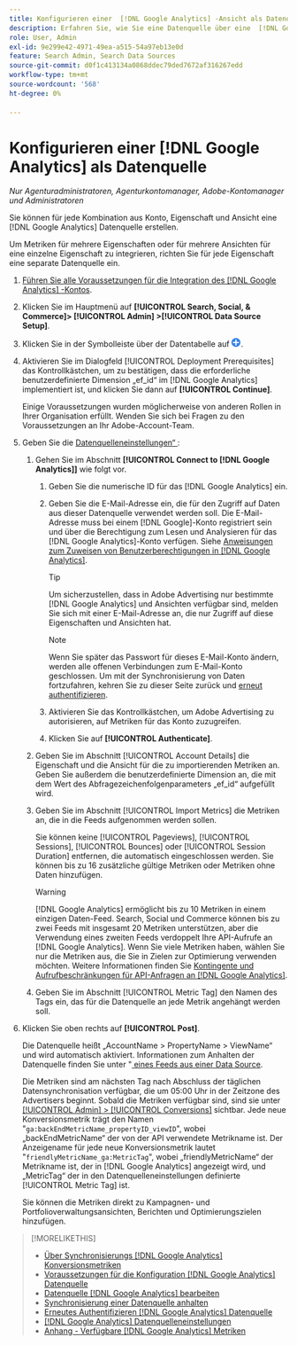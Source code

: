 ```yaml
---
title: Konfigurieren einer  [!DNL Google Analytics] -Ansicht als Datenquelle
description: Erfahren Sie, wie Sie eine Datenquelle über eine  [!DNL Google Analytics]  konfigurieren.
role: User, Admin
exl-id: 9e299e42-4971-49ea-a515-54a97eb13e0d
feature: Search Admin, Search Data Sources
source-git-commit: d0f1c413134a0868ddec79ded7672af316267edd
workflow-type: tm+mt
source-wordcount: '568'
ht-degree: 0%

---
```


# Konfigurieren einer [!DNL Google Analytics] als Datenquelle

*Nur Agenturadministratoren, Agenturkontomanager, Adobe-Kontomanager und Administratoren*

Sie können für jede Kombination aus Konto, Eigenschaft und Ansicht eine [!DNL Google Analytics] Datenquelle erstellen.

Um Metriken für mehrere Eigenschaften oder für mehrere Ansichten für eine einzelne Eigenschaft zu integrieren, richten Sie für jede Eigenschaft eine separate Datenquelle ein.

1. [Führen Sie alle Voraussetzungen für die Integration des  [!DNL Google Analytics] -Kontos &#x200B;](data-source-prerequisites.md).

1. Klicken Sie im Hauptmenü auf **[!UICONTROL Search, Social, & Commerce]> [!UICONTROL Admin] >[!UICONTROL Data Source Setup]**.

1. Klicken Sie in der Symbolleiste über der Datentabelle auf ![Erstellen](/help/search-social-commerce/assets/add.png "Erstellen").

1. Aktivieren Sie im Dialogfeld [!UICONTROL Deployment Prerequisites] das Kontrollkästchen, um zu bestätigen, dass die erforderliche benutzerdefinierte Dimension „ef_id“ im [!DNL Google Analytics] implementiert ist, und klicken Sie dann auf **[!UICONTROL Continue]**.

   Einige Voraussetzungen wurden möglicherweise von anderen Rollen in Ihrer Organisation erfüllt. Wenden Sie sich bei Fragen zu den Voraussetzungen an Ihr Adobe-Account-Team.

1. Geben Sie die [Datenquelleneinstellungen“ &#x200B;](data-source-settings.md):

   1. Gehen Sie im Abschnitt **[!UICONTROL Connect to [!DNL Google Analytics]]** wie folgt vor.

      1. Geben Sie die numerische ID für das [!DNL Google Analytics] ein.

      1. Geben Sie die E-Mail-Adresse ein, die für den Zugriff auf Daten aus dieser Datenquelle verwendet werden soll. Die E-Mail-Adresse muss bei einem [!DNL Google]-Konto registriert sein und über die Berechtigung zum Lesen und Analysieren für das [!DNL Google Analytics]-Konto verfügen. Siehe [Anweisungen zum Zuweisen von Benutzerberechtigungen in [!DNL Google Analytics]](https://support.google.com/analytics/answer/9305587).

         >[!TIP]
         >
         >Um sicherzustellen, dass in Adobe Advertising nur bestimmte [!DNL Google Analytics] und Ansichten verfügbar sind, melden Sie sich mit einer E-Mail-Adresse an, die nur Zugriff auf diese Eigenschaften und Ansichten hat.

         >[!NOTE]
         >
         >Wenn Sie später das Passwort für dieses E-Mail-Konto ändern, werden alle offenen Verbindungen zum E-Mail-Konto geschlossen. Um mit der Synchronisierung von Daten fortzufahren, kehren Sie zu dieser Seite zurück und [erneut authentifizieren](data-source-reauthenticate.md).

      1. Aktivieren Sie das Kontrollkästchen, um Adobe Advertising zu autorisieren, auf Metriken für das Konto zuzugreifen.

      1. Klicken Sie auf **[!UICONTROL Authenticate]**.

   1. Geben Sie im Abschnitt [!UICONTROL Account Details] die Eigenschaft und die Ansicht für die zu importierenden Metriken an. Geben Sie außerdem die benutzerdefinierte Dimension an, die mit dem Wert des Abfragezeichenfolgenparameters „ef_id“ aufgefüllt wird.

   1. Geben Sie im Abschnitt [!UICONTROL Import Metrics] die Metriken an, die in die Feeds aufgenommen werden sollen.

      Sie können keine [!UICONTROL Pageviews], [!UICONTROL Sessions], [!UICONTROL Bounces] oder [!UICONTROL Session Duration] entfernen, die automatisch eingeschlossen werden. Sie können bis zu 16 zusätzliche gültige Metriken oder Metriken ohne Daten hinzufügen.

      >[!WARNING]
      >
      >[!DNL Google Analytics] ermöglicht bis zu 10 Metriken in einem einzigen Daten-Feed. Search, Social und Commerce können bis zu zwei Feeds mit insgesamt 20 Metriken unterstützen, aber die Verwendung eines zweiten Feeds verdoppelt Ihre API-Aufrufe an [!DNL Google Analytics]. Wenn Sie viele Metriken haben, wählen Sie nur die Metriken aus, die Sie in Zielen zur Optimierung verwenden möchten. Weitere Informationen finden Sie [Kontingente und Aufrufbeschränkungen für API-Anfragen an [!DNL Google Analytics]](https://developers.google.com/analytics/devguides/reporting/core/v4/limits-quotas).

   1. Geben Sie im Abschnitt [!UICONTROL Metric Tag] den Namen des Tags ein, das für die Datenquelle an jede Metrik angehängt werden soll.

1. Klicken Sie oben rechts auf **[!UICONTROL Post]**.

   Die Datenquelle heißt „AccountName > PropertyName > ViewName“ und wird automatisch aktiviert. Informationen zum Anhalten der Datenquelle finden Sie unter &quot;[&#x200B; eines Feeds aus einer Data Source](data-source-pause.md).

   Die Metriken sind am nächsten Tag nach Abschluss der täglichen Datensynchronisation verfügbar, die um 05:00 Uhr in der Zeitzone des Advertisers beginnt. Sobald die Metriken verfügbar sind, sind sie unter [[!UICONTROL Admin] > [!UICONTROL Conversions]](/help/search-social-commerce/admin/conversion-metrics/conversion-metric-about.md) sichtbar. Jede neue Konversionsmetrik trägt den Namen &quot;`ga:backEndMetricName_propertyID_viewID`&quot;, wobei „backEndMetricName“ der von der API verwendete Metrikname ist. Der Anzeigename für jede neue Konversionsmetrik lautet &quot;`friendlyMetricName_ga:MetricTag`&quot;, wobei „friendlyMetricName“ der Metrikname ist, der in [!DNL Google Analytics] angezeigt wird, und „MetricTag“ der in den Datenquelleneinstellungen definierte [!UICONTROL Metric Tag] ist.

   Sie können die Metriken direkt zu Kampagnen- und Portfolioverwaltungsansichten, Berichten und Optimierungszielen hinzufügen.

>[!MORELIKETHIS]
>
>* [Über Synchronisierungs [!DNL Google Analytics] Konversionsmetriken](data-source-about.md)
>* [Voraussetzungen für die Konfiguration  [!DNL Google Analytics]  Datenquelle](data-source-prerequisites.md)
>* [Datenquelle  [!DNL Google Analytics] bearbeiten](data-source-edit.md)
>* [Synchronisierung einer Datenquelle anhalten](data-source-pause.md)
>* [Erneutes Authentifizieren  [!DNL Google Analytics]  Datenquelle](data-source-reauthenticate.md)
>* [[!DNL Google Analytics] Datenquelleneinstellungen](data-source-settings.md)
>* [Anhang - Verfügbare  [!DNL Google Analytics] Metriken](data-source-ga-metrics.md)
